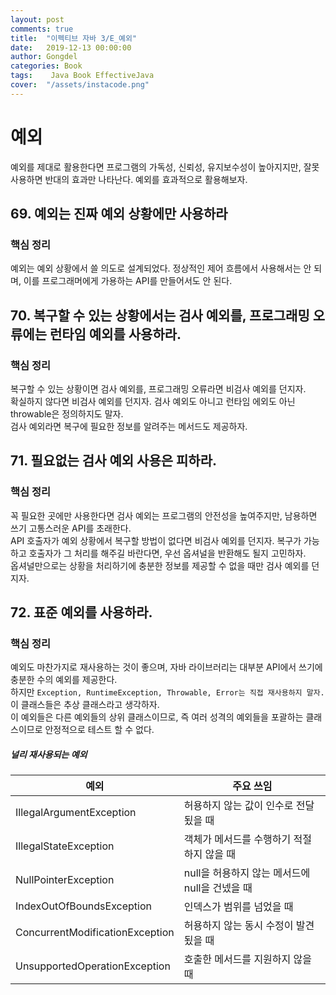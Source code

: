 ```yaml
---
layout: post
comments: true
title:  "이펙티브 자바 3/E_예외"
date:   2019-12-13 00:00:00
author: Gongdel
categories: Book
tags:	 Java Book EffectiveJava
cover:  "/assets/instacode.png"
---
```

# 예외
예외를 제대로 활용한다면 프로그램의 가독성, 신뢰성, 유지보수성이 높아지지만, 잘못 사용하면 반대의 효과만 나타난다. 예외를 효과적으로 활용해보자.  
## 69. 예외는 진짜 예외 상황에만 사용하라
### 핵심 정리
예외는 예외 상황에서 쓸 의도로 설계되었다. 정상적인 제어 흐름에서 사용해서는 안 되며, 이를 프로그래머에게 가용하는 API를 만들어서도 안 된다.

## 70. 복구할 수 있는 상황에서는 검사 예외를, 프로그래밍 오류에는 런타임 예외를 사용하라.
### 핵심 정리
복구할 수 있는 상황이면 검사 예외를, 프로그래밍 오류라면 비검사 예외를 던지자.  
확실하지 않다면 비검사 예외를 던지자. 검사 예외도 아니고 런타임 에외도 아닌 throwable은 정의하지도 말자.  
검사 예외라면 복구에 필요한 정보를 알려주는 메서드도 제공하자.

## 71. 필요없는 검사 예외 사용은 피하라.
### 핵심 정리
꼭 필요한 곳에만 사용한다면 검사 예외는 프로그램의 안전성을 높여주지만, 남용하면 쓰기 고통스러운 API를 초래한다.  
API 호출자가 예외 상황에서 복구할 방법이 없다면 비검사 예외를 던지자. 복구가 가능하고 호출자가 그 처리를 해주길 바란다면, 우선 옵셔널을 반환해도 될지 고민하자.  
옵셔널만으로는 상황을 처리하기에 충분한 정보를 제공할 수 없을 때만 검사 예외를 던지자.

## 72. 표준 예외를 사용하라.
### 핵심 정리
예외도 마찬가지로 재사용하는 것이 좋으며, 자바 라이브러리는 대부분 API에서 쓰기에 충분한 수의 예외를 제공한다.  
하지만 `Exception, RuntimeException, Throwable, Error는 직접 재사용하지 말자.` 이 클래스들은 추상 클래스라고 생각하자.  
이 예외들은 다른 예외들의 상위 클래스이므로, 즉 여러 성격의 예외들을 포괄하는 클래스이므로 안정적으로 테스트 할 수 없다.

##### 널리 재사용되는 예외

예외 | 주요 쓰임
---- | ---- 
IllegalArgumentException | 허용하지 않는 값이 인수로 전달 됬을 때
IllegalStateException | 객체가 메서드를 수행하기 적절하지 않을 때
NullPointerException | null을 허용하지 않는 메서드에 null을 건넸을 때
IndexOutOfBoundsException | 인덱스가 범위를 넘었을 때
ConcurrentModificationException | 허용하지 않는 동시 수정이 발견됬을 때
UnsupportedOperationException | 호출한 메서드를 지원하지 않을때 
